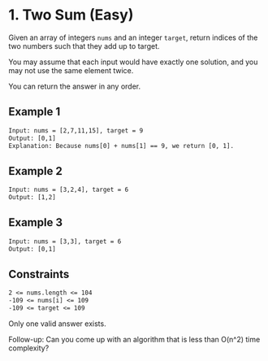 # 1. Two Sum (Easy)

Given an array of integers `nums` and an integer `target`, return indices of the two numbers such that they add up to target.

You may assume that each input would have exactly one solution, and you may not use the same element twice.

You can return the answer in any order.

## Example 1

```txt
Input: nums = [2,7,11,15], target = 9
Output: [0,1]
Explanation: Because nums[0] + nums[1] == 9, we return [0, 1].
```

## Example 2

```txt
Input: nums = [3,2,4], target = 6
Output: [1,2]
```

## Example 3

```txt
Input: nums = [3,3], target = 6
Output: [0,1]
```

## Constraints

```txt
2 <= nums.length <= 104
-109 <= nums[i] <= 109
-109 <= target <= 109
```

Only one valid answer exists.

Follow-up: Can you come up with an algorithm that is less than O(n^2) time complexity?
